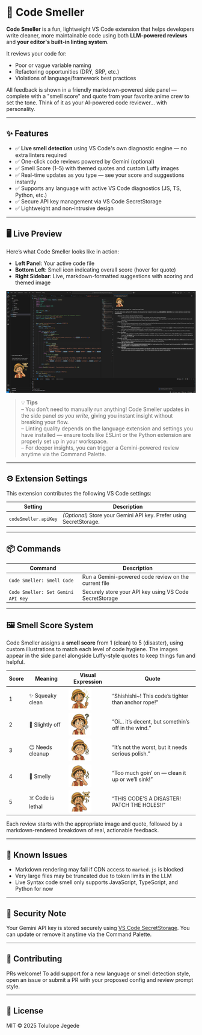 # 🧼 Code Smeller

**Code Smeller** is a fun, lightweight VS Code extension that helps developers write cleaner, more maintainable code using both **LLM-powered reviews** and **your editor's built-in linting system**.

It reviews your code for:

- Poor or vague variable naming
- Refactoring opportunities (DRY, SRP, etc.)
- Violations of language/framework best practices

All feedback is shown in a friendly markdown-powered side panel — complete with a "smell score" and quote from your favorite anime crew to set the tone. Think of it as your AI-powered code reviewer... with personality.

---

## ✨ Features

- ✅ **Live smell detection** using VS Code's own diagnostic engine — no extra linters required
- ✅ One-click code reviews powered by Gemini (optional)
- ✅ Smell Score (1–5) with themed quotes and custom Luffy images
- ✅ Real-time updates as you type — see your score and suggestions instantly
- ✅ Supports any language with active VS Code diagnostics (JS, TS, Python, etc.)
- ✅ Secure API key management via VS Code SecretStorage
- ✅ Lightweight and non-intrusive design

---

## 🖥️ Live Preview

Here’s what Code Smeller looks like in action:

- **Left Panel**: Your active code file
- **Bottom Left**: Smell icon indicating overall score (hover for quote)
- **Right Sidebar**: Live, markdown-formatted suggestions with scoring and themed image

![Code Smeller in Action](resources/codesmellerscreenshot.png)

> 💡 **Tips**  
> – You don’t need to manually run anything! Code Smeller updates in the side panel _as you write_, giving you instant insight without breaking your flow.  
> – Linting quality depends on the language extension and settings you have installed — ensure tools like ESLint or the Python extension are properly set up in your workspace.  
> – For deeper insights, you can trigger a Gemini-powered review anytime via the Command Palette.

---

## ⚙️ Extension Settings

This extension contributes the following VS Code settings:

| Setting              | Description                                                         |
| -------------------- | ------------------------------------------------------------------- |
| `codeSmeller.apiKey` | _(Optional)_ Store your Gemini API key. Prefer using SecretStorage. |

---

## 📦 Commands

| Command                            | Description                                             |
| ---------------------------------- | ------------------------------------------------------- |
| `Code Smeller: Smell Code`         | Run a Gemini-powered code review on the current file    |
| `Code Smeller: Set Gemini API Key` | Securely store your API key using VS Code SecretStorage |

---

## 🖼️ Smell Score System

Code Smeller assigns a **smell score** from 1 (clean) to 5 (disaster), using custom illustrations to match each level of code hygiene. The images appear in the side panel alongside Luffy-style quotes to keep things fun and helpful.

| Score | Meaning           | Visual Expression                         | Quote                                                |
| ----- | ----------------- | ----------------------------------------- | ---------------------------------------------------- |
| 1     | ✨ Squeaky clean  | <img src="resources/img1.png" width="60"> | “Shishishi~! This code’s tighter than anchor rope!”  |
| 2     | 🧐 Slightly off   | <img src="resources/img2.png" width="60"> | “Oi... it’s decent, but somethin’s off in the wind.” |
| 3     | 😐 Needs cleanup  | <img src="resources/img3.png" width="60"> | “It’s not the worst, but it needs serious polish.”   |
| 4     | 🤢 Smelly         | <img src="resources/img4.png" width="60"> | “Too much goin’ on — clean it up or we’ll sink!”     |
| 5     | ☠️ Code is lethal | <img src="resources/img5.png" width="60"> | “THIS CODE’S A DISASTER! PATCH THE HOLES!!”          |

Each review starts with the appropriate image and quote, followed by a markdown-rendered breakdown of real, actionable feedback.

---

## 🐞 Known Issues

- Markdown rendering may fail if CDN access to `marked.js` is blocked
- Very large files may be truncated due to token limits in the LLM
- Live Syntax code smell only supports JavaScript, TypeScript, and Python for now

---

## 🔐 Security Note

Your Gemini API key is stored securely using [VS Code SecretStorage](https://code.visualstudio.com/api/references/vscode-api#SecretStorage). You can update or remove it anytime via the Command Palette.

---

## 🤝 Contributing

PRs welcome! To add support for a new language or smell detection style, open an issue or submit a PR with your proposed config and review prompt style.

---

## 📜 License

MIT © 2025 Tolulope Jegede
